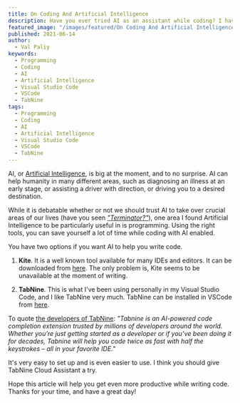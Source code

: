 ```yaml
---
title: On Coding And Artificial Intelligence
description: Have you ever tried AI as an assistant while coding? I have, and it can be amazing! Read on!
featured_image: "/images/featured/On Coding And Artificial Intelligence.jpg"
published: 2021-06-14
author:
  - Val Paliy
keywords:
  - Programming
  - Coding
  - AI
  - Artificial Intelligence
  - Visual Studio Code
  - VSCode
  - TabNine
tags:
  - Programming
  - Coding
  - AI
  - Artificial Intelligence
  - Visual Studio Code
  - VSCode
  - TabNine
---
```


AI, or [Artificial Intelligence](https://en.wikipedia.org/wiki/Artificial_intelligence), is big at the moment, and to no surprise. AI can help humanity in many different areas, such as diagnosing an illness at an early stage, or assisting a driver with direction, or driving you to a desired destination.

While it is debatable whether or not we should trust AI to take over crucial areas of our lives (have you seen [_"Terminator?"_](<https://en.wikipedia.org/wiki/Terminator_(franchise)>)), one area I found Artificial Intelligence to be particularly useful in is programming. Using the right tools, you can save yourself a lot of time while coding with AI enabled.

You have two options if you want AI to help you write code.

1. **Kite**. It is a well known tool available for many IDEs and editors. It can be downloaded from [here](https://www.kite.com/download/?loc=top_nav). The only problem is, Kite seems to be unavailable at the moment of writing.

2. **TabNine**. This is what I've been using personally in my Visual Studio Code, and I like TabNine very much. TabNine can be installed in VSCode from [here](https://www.tabnine.com/install).

To quote [the developers of TabNine](https://marketplace.visualstudio.com/items?itemName=TabNine.tabnine-vscode): _"Tabnine is an AI-powered code completion extension trusted by millions of developers around the world. Whether you’re just getting started as a developer or if you’ve been doing it for decades, Tabnine will help you code twice as fast with half the keystrokes – all in your favorite IDE."_

It's very easy to set up and is even easier to use. I think you should give TabNine Cloud Assistant a try.

Hope this article will help you get even more productive while writing code. Thanks for your time, and have a great day!
